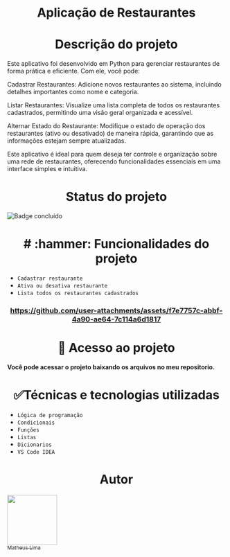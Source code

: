 <h1 align="center"> Aplicação de Restaurantes </h1>

<h1 align="center"> Descrição do projeto </h1>

Este aplicativo foi desenvolvido em Python para gerenciar restaurantes de forma prática e eficiente. Com ele, você pode:

Cadastrar Restaurantes: Adicione novos restaurantes ao sistema, incluindo detalhes importantes como nome e categoria.

Listar Restaurantes: Visualize uma lista completa de todos os restaurantes cadastrados, permitindo uma visão geral organizada e acessível.

Alternar Estado do Restaurante: Modifique o estado de operação dos restaurantes (ativo ou desativado) de maneira rápida, garantindo que as informações estejam sempre atualizadas.

Este aplicativo é ideal para quem deseja ter controle e organização sobre uma rede de restaurantes, oferecendo funcionalidades essenciais em uma interface simples e intuitiva.

<h1 align="center"> Status do projeto </h1>

![Badge concluído](http://img.shields.io/static/v1?label=STATUS&message=%20CONCLUÍDO&color=GREEN&style=for-the-badge)

<h1 align="center"> # :hammer: Funcionalidades do projeto </h1>

- `Cadastrar restaurante`
- `Ativa ou desativa restaurante`
- `Lista todos os restaurantes cadastrados`

<h3 align="center"> 

https://github.com/user-attachments/assets/f7e7757c-abbf-4a90-ae64-7c114a6d1817

<h1 align="center"> 📁 Acesso ao projeto </h1>

**Você pode acessar o projeto baixando os arquivos no meu repositorio.**

<h1 align="center"> ✅Técnicas e tecnologias utilizadas </h1>

- `Lógica de programação`
- `Condicionais`
- `Funções`
- `Listas`
- `Dicionarios`
- `VS Code IDEA`

<h1 align="center"> Autor </h1>

[<img loading="lazy" src="https://avatars.githubusercontent.com/u/52716331?v=4" width=115><br><sub>Matheus Lima</sub>](https://github.com/mathlima)
